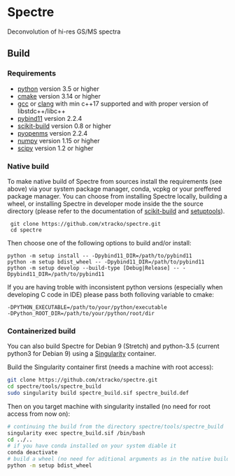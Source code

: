 # Spectre
Deconvolution of hi-res GS/MS spectra

## Build
### Requirements
  * [python](https://www.python.org/) version 3.5 or higher
  * [cmake](https://cmake.org/) version 3.14 or higher
  * [gcc](https://gcc.gnu.org/) or [clang](https://clang.llvm.org/) with min c++17 supported and with proper version of libstdc++/libc++
  * [pybind11](https://github.com/pybind/pybind11) version 2.2.4
  * [scikit-build](https://github.com/scikit-build/scikit-build) version 0.8 or higher
  * [pyopenms](https://pyopenms.readthedocs.io) version 2.2.4
  * [numpy](http://www.numpy.org/) version 1.15 or higher
  * [scipy](http://www.scipy.org/) version 1.2 or higher
  
### Native build
To make native build of Spectre from sources install the requirements (see above) via your system package manager, conda, vcpkg or your preffered package manager. You can choose from installing Spectre locally, building a wheel, or installing Spectre in developer mode inside the the source directory (please refer to the documentation of [scikit-build](https://github.com/scikit-build/scikit-build) and [setuptools](https://setuptools.readthedocs.io/)).

 ```
  git clone https://github.com/xtracko/spectre.git
  cd spectre
  ```
Then choose one of the following options to build and/or install:
  ```
  python -m setup install -- -Dpybind11_DIR=/path/to/pybind11
  python -m setup bdist_wheel -- -Dpybind11_DIR=/path/to/pybind11
  python -m setup develop --build-type [Debug|Release] -- -Dpybind11_DIR=/path/to/pybind11
  ```
If you are having troble with inconsistent python versions (especially when developing C code in IDE) please pass both folloving variable to cmake:
  ```
  -DPYTHON_EXECUTABLE=/path/to/your/python/executable
  -DPython_ROOT_DIR=/path/to/your/python/root/dir
  ```
  
### Containerized build
You can also build Spectre for Debian 9 (Stretch) and python-3.5 (current python3 for Debian 9) using a [Singularity](https://www.sylabs.io/) container.

Build the Singularity container first (needs a machine with root access):

  ```bash
  git clone https://github.com/xtracko/spectre.git
  cd spectre/tools/spectre_build
  sudo singularity build spectre_build.sif spectre_build.def
  ```
Then on you target machine with singularity installed (no need for root access from now on):
  ```bash
  # continuing the build from the directory spectre/tools/spectre_build
  singularity exec spectre_build.sif /bin/bash
  cd ../..
  # if you have conda installed on your system diable it
  conda deactivate
  # build a wheel (no need for aditional arguments as in the native build)
  python -m setup bdist_wheel
  ```
